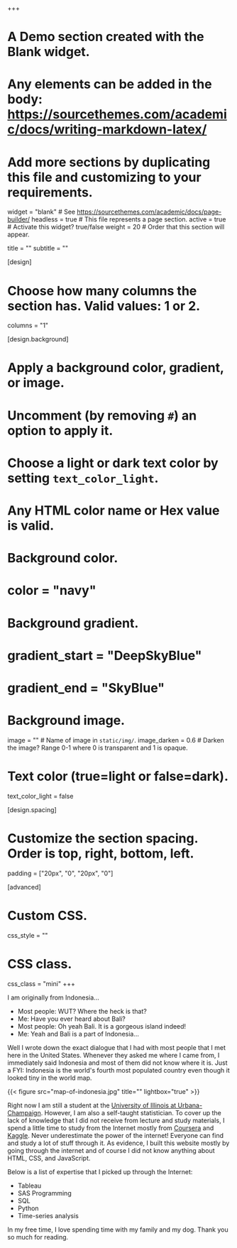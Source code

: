 +++
# A Demo section created with the Blank widget.
# Any elements can be added in the body: https://sourcethemes.com/academic/docs/writing-markdown-latex/
# Add more sections by duplicating this file and customizing to your requirements.

widget = "blank"  # See https://sourcethemes.com/academic/docs/page-builder/
headless = true  # This file represents a page section.
active = true # Activate this widget? true/false
weight = 20  # Order that this section will appear.

title = ""
subtitle = ""

[design]
  # Choose how many columns the section has. Valid values: 1 or 2.
  columns = "1"

[design.background]
  # Apply a background color, gradient, or image.
  #   Uncomment (by removing `#`) an option to apply it.
  #   Choose a light or dark text color by setting `text_color_light`.
  #   Any HTML color name or Hex value is valid.

  # Background color.
  # color = "navy"
  
  # Background gradient.
  # gradient_start = "DeepSkyBlue"
  # gradient_end = "SkyBlue"
  
  # Background image.
  image = ""  # Name of image in `static/img/`.
  image_darken = 0.6  # Darken the image? Range 0-1 where 0 is transparent and 1 is opaque.

  # Text color (true=light or false=dark).
  text_color_light = false

[design.spacing]
  # Customize the section spacing. Order is top, right, bottom, left.
  padding = ["20px", "0", "20px", "0"]

[advanced]
 # Custom CSS. 
 css_style = ""
 
 # CSS class.
 css_class = "mini"
+++





I am originally from Indonesia...

* Most people: WUT? Where the heck is that? 
* Me: Have you ever heard about Bali?
* Most people: Oh yeah Bali. It is a gorgeous island indeed!
* Me: Yeah and Bali is a part of Indonesia...

Well I wrote down the exact dialogue that I had with most people that I met here in the United States. Whenever they asked me where I came from, I immediately said Indonesia and most of them did not know where it is. Just a FYI: Indonesia is the world's fourth most populated country even though it looked tiny in the world map. 

{{< figure src="map-of-indonesia.jpg" title="" lightbox="true" >}}

Right now I am still a student at the [University of Illinois at Urbana-Champaign](https://illinois.edu/). However, I am also a self-taught statistician. To cover up the lack of knowledge that I did not receive from lecture and study materials, I spend a little time to study from the Internet mostly from [Coursera](https://www.coursera.org/) and [Kaggle](https://www.kaggle.com/). Never underestimate the power of the internet! Everyone can find and study a lot of stuff through it. As evidence, I built this website mostly by going through the internet and of course I did not know anything about HTML, CSS, and JavaScript.

Below is a list of expertise that I picked up through the Internet:

* Tableau
* SAS Programming
* SQL
* Python
* Time-series analysis


In my free time, I love spending time with my family and my dog. Thank you so much for reading. 
